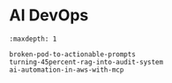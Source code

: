 # AI DevOps

```{toctree}
:maxdepth: 1

broken-pod-to-actionable-prompts
turning-45percent-rag-into-audit-system
ai-automation-in-aws-with-mcp
```
